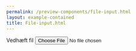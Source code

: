 ```yaml
--- 
permalink: /preview-components/file-input.html
layout: example-contained 
title: File-input.html
---
```

<div class="form-group file-input">
    <label class="form-label" for="fileinput">Vedhæft fil</label>
    <input type="file" id="fileinput" name="file">
</div>
